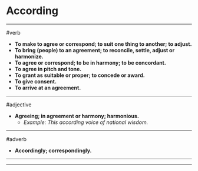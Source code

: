 # According
---
#verb
- **To make to agree or correspond; to suit one thing to another; to adjust.**
- **To bring (people) to an agreement; to reconcile, settle, adjust or harmonize.**
- **To agree or correspond; to be in harmony; to be concordant.**
- **To agree in pitch and tone.**
- **To grant as suitable or proper; to concede or award.**
- **To give consent.**
- **To arrive at an agreement.**
---
#adjective
- **Agreeing; in agreement or harmony; harmonious.**
	- _Example: This according voice of national wisdom._
---
#adverb
- **Accordingly; correspondingly.**
---
---
